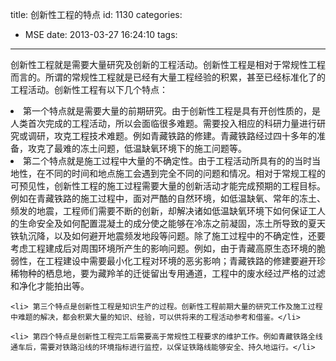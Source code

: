 title: 创新性工程的特点
id: 1130
categories:
  - MSE
date: 2013-03-27 16:24:10
tags:
---

创新性工程就是需要大量研究及创新的工程活动。创新性工程是相对于常规性工程而言的。所谓的常规性工程就是已经有大量工程经验的积累，甚至已经标准化了的工程活动。创新性工程有以下几个特点：
    	<li>第一个特点就是需要大量的前期研究。由于创新性工程是具有开创性质的，是人类首次完成的工程活动，所以会面临很多难题。需要投入相应的科研力量进行研究或调研，攻克工程技术难题。例如青藏铁路的修建。青藏铁路经过四十多年的准备，攻克了最难的冻土问题，低温缺氧环境下的施工问题等。</li>
   	<li> 第二个特点就是施工过程中大量的不确定性。由于工程活动所具有的的当时当地性，在不同的时间和地点施工会遇到完全不同的问题和情况。相对于常规工程的可预见性，创新性工程的施工过程需要大量的创新活动才能完成预期的工程目标。例如在青藏铁路的施工过程中，面对严酷的自然环境，如低温缺氧、常年的冻土、频发的地震，工程师们需要不断的创新，却解决诸如低温缺氧环境下如何保证工人的生命安全及如何配置混凝土的成分使之能够在冷冻之前凝固，冻土所导致的夏天铁轨沉降，以及如何避开地震频发地段等问题。除了施工过程中的不确定性，还要考虑工程建成后对周围环境所产生的影响问题。例如，由于青藏高原生态环境的脆弱性，在工程建设中需要最小化工程对环境的恶劣影响；青藏铁路的修建要避开珍稀物种的栖息地，要为藏羚羊的迁徙留出专用通道，工程中的废水经过严格的过滤和净化才能拍出等。</li>

   	<li> 第三个特点是创新性工程是知识生产的过程。创新性工程前期大量的研究工作及施工过程中难题的解决，都会积累大量的知识、经验，可以供将来的工程活动参考和借鉴。</li>

   	<li> 第四个特点是创新性工程完工后需要高于常规性工程要求的维护工作。例如青藏铁路全线通车后，需要对铁路沿线的环境指标进行监控，以保证铁路线能够安全、持久地运行。</li>
